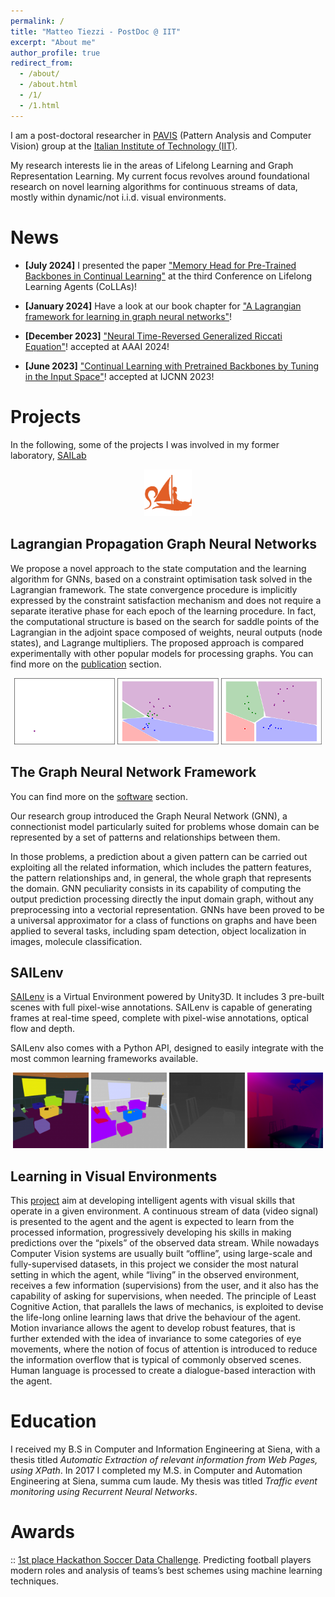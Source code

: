 ```yaml
---
permalink: /
title: "Matteo Tiezzi - PostDoc @ IIT"
excerpt: "About me"
author_profile: true
redirect_from: 
  - /about/
  - /about.html
  - /1/
  - /1.html
---
```




I am a post-doctoral researcher in [PAVIS](https://pavis.iit.it/) (Pattern Analysis and Computer Vision) group at the [Italian Institute of Technology (IIT)](https://www.iit.it/it/).
 
My research interests lie in the areas of Lifelong Learning and Graph Representation Learning. My current focus revolves around foundational research on novel learning algorithms for continuous streams of data, mostly within dynamic/not i.i.d. visual environments. 

News
====

- **[July 2024]** I presented the paper ["Memory Head for Pre-Trained Backbones in Continual Learning"](https://lifelong-ml.cc/Conferences/2024/acceptedpapersandvideos/conf-2024-1) at the third Conference on Lifelong Learning Agents (CoLLAs)! 

- **[January 2024]** Have a look at our book chapter for ["A Lagrangian framework for learning in graph neural networks"](https://www.sciencedirect.com/science/article/abs/pii/B9780323961042000154)! 

- **[December 2023]** ["Neural Time-Reversed Generalized Riccati Equation"](https://arxiv.org/abs/2312.09310)! accepted at AAAI 2024!   

- **[June 2023]** ["Continual Learning with Pretrained Backbones by Tuning in the Input Space"](https://arxiv.org/abs/2306.02947)! accepted at IJCNN 2023!   



Projects
========

In the following, some of the projects I was involved in my former laboratory, [SAILab](https://sailab.diism.unisi.it/)

<p align="middle">
  <img src="../images/sailab.png" width="15%" />
</p>


Lagrangian Propagation Graph Neural Networks
--------------------------------------------

We propose a novel approach to the state computation and the learning algorithm for GNNs, based on a constraint optimisation task solved in the Lagrangian framework. The state convergence procedure is implicitly expressed by the constraint satisfaction mechanism and does not require a separate iterative phase for each epoch of the learning procedure. 
In fact, the computational structure is based on the search for saddle points of the Lagrangian in the adjoint space composed of weights, neural outputs (node states), and Lagrange multipliers. 
The proposed approach is compared experimentally with other popular models for processing graphs. 
You can find more on the [publication](https://mtiezzi.github.io/publications/) section.

<p align="middle">
  <img src="../images/fig_0.png" width="32%" />
  <img src="../images/fig_final200.png" width="32%" /> 
  <img src="../images/fig_final9900.png" width="32%" />
</p>


The Graph Neural Network Framework
----------------------------------
You can find more on the [software](https://mtiezzi.github.io/software/) section.

Our research group introduced the Graph Neural Network (GNN), a connectionist model particularly suited for problems whose domain can be represented by a set of patterns and relationships between them.

In those problems, a prediction about a given pattern can be carried out exploiting all the related information, which includes the pattern features, the pattern relationships and, in general, the whole graph that represents the domain. GNN peculiarity consists in its capability of computing the output prediction processing directly the input domain graph, without any preprocessing into a vectorial representation.
GNNs have been proved to be a universal approximator for a class of functions on graphs and have been applied to several tasks, including spam detection, object localization in images, molecule classification.

SAILenv
-------
[SAILenv](http://sailab.diism.unisi.it/sailenv/) is a Virtual Environment powered by Unity3D. It includes 3 pre-built scenes with full pixel-wise annotations. SAILenv is capable of generating frames at real-time speed, complete with pixel-wise annotations, optical flow and depth.

SAILenv also comes with a Python API, designed to easily integrate with the most common learning frameworks available.

<p align="middle">
  <img src="../images/instance-150x150.png" width="24%" />
  <img src="../images/category-150x150.png" width="24%" /> 
  <img src="../images/depth-150x150.png" width="24%" />
  <img src="../images/room02_flow-150x150.png" width="24%" />
</p>



Learning in Visual Environments
-------------------------------

This [project](http://sailab.diism.unisi.it/lve/) aim at developing intelligent agents with visual skills that operate in a given environment. A continuous stream of data (video signal) is presented to the agent and the agent is expected to learn from the processed information, progressively developing his skills in making predictions over the “pixels” of the observed data stream. While nowadays Computer Vision systems are usually built “offline”, using large-scale and fully-supervised datasets, in this project we consider the most natural setting in which the agent, while “living” in the observed environment, receives a few information (supervisions) from the user, and it also has the capability of asking for supervisions, when needed. The principle of Least Cognitive Action, that parallels the laws of mechanics, is exploited to devise the life-long online learning laws that drive the behaviour of the agent. Motion invariance allows the agent to develop robust features, that is further extended with the idea of invariance to some categories of eye movements, where the notion of focus of attention is introduced to reduce the information overflow that is typical of commonly observed scenes. Human language is processed to create a dialogue-based interaction with the agent.


Education
=========
I received my B.S in Computer and Information Engineering at Siena, with a thesis titled *Automatic Extraction of relevant information from Web Pages, using XPath*.
In 2017 I completed my M.S. in Computer and Automation Engineering at Siena, summa cum laude.
My thesis was titled *Traffic event monitoring using Recurrent Neural Networks*.

Awards
======

:: [1st place Hackathon Soccer Data Challenge](http://sailab.diism.unisi.it/first-place-at-sobigdata-soccer-data-challenge/).
Predicting football players modern roles and analysis of teams’s best schemes using machine learning techniques.

